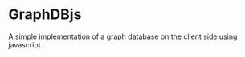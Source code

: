 GraphDBjs
=========

A simple implementation of a graph database on the client side using javascript

